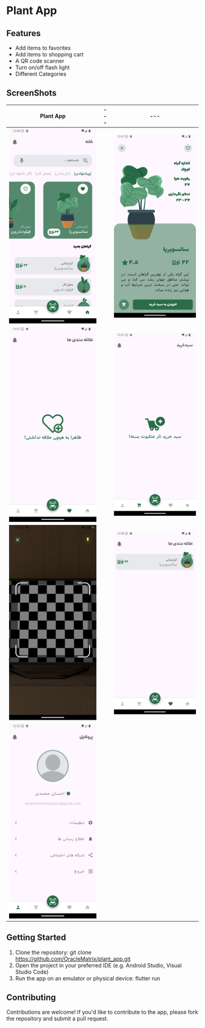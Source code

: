# Plant App

## Features
* Add items to favorites
* Add items to shopping cart
* A QR code scanner
* Turn on/off flash light
* Different Categories

## ScreenShots
| Plant App |---|---|
|---|---|---|
| ![alt text](Screenshot_1725568688.png) | | ![alt text](Screenshot_1725568647.png) |
| ![alt text](Screenshot_1725568632.png) | | ![alt text](Screenshot_1725568636.png) | | ![alt text](Screenshot_1725568694.png) |
| ![alt text](Screenshot_1725568705.png) | | ![alt text](Screenshot_1725568714.png) | | ![alt text](Screenshot_1725568727.png) |
| ![alt text](Screenshot_1725569556.png) |


## Getting Started
1. Clone the repository: git clone https://github.com/OracleMatrix/plant_app.git
2. Open the project in your preferred IDE (e.g. Android Studio, Visual Studio Code)
3. Run the app on an emulator or physical device: flutter run

## Contributing
Contributions are welcome! If you'd like to contribute to the app, please fork the repository and submit a pull request.
